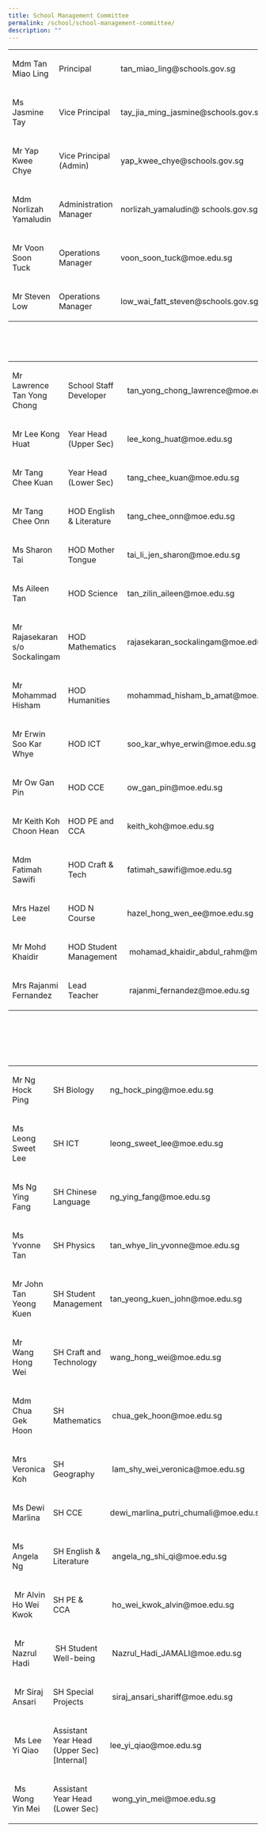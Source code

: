 ```yaml
---
title: School Management Committee
permalink: /school/school-management-committee/
description: ""
---
```

<table width="100%">
<tbody>
<tr>
<td width="26%">
<p>Mdm Tan Miao Ling</p>
</td>
<td width="25%">
<p>Principal</p>
</td>
<td width="48%">
<p>tan_miao_ling@schools.gov.sg</p>
</td>
</tr>
<tr>
<td width="26%">
<p>Ms Jasmine Tay</p>
</td>
<td width="25%">
<p>Vice Principal</p>
</td>
<td width="48%">
<p>tay_jia_ming_jasmine@schools.gov.sg</p>
</td>
</tr>
<tr>
<td width="26%">
<p>Mr Yap Kwee Chye</p>
</td>
<td width="25%">
<p>Vice Principal (Admin)</p>
</td>
<td width="48%">
<p>yap_kwee_chye@schools.gov.sg</p>
</td>
</tr>
<tr>
<td width="26%">
<p>Mdm Norlizah Yamaludin</p>
</td>
<td width="25%">
<p>Administration Manager</p>
</td>
<td width="48%">
<p>norlizah_yamaludin@&nbsp;schools.gov.sg</p>
</td>
</tr>
<tr>
<td width="26%">
<p>Mr Voon Soon Tuck</p>
</td>
<td width="25%">
<p>Operations Manager</p>
</td>
<td width="48%">
<p>voon_soon_tuck@moe.edu.sg</p>
</td>
</tr>
<tr>
<td width="26%">
<p>Mr Steven Low</p>
</td>
<td width="25%">
<p>Operations Manager</p>
</td>
<td width="48%">
<p>low_wai_fatt_steven@schools.gov.sg</p>
</td>
</tr>
</tbody>
</table>
<p>&nbsp;</p>
<p>&nbsp;</p>
<table width="100%">
<tbody>
<tr>
<td width="26%">
<p>Mr Lawrence Tan Yong Chong</p>
</td>
<td width="25%">
<p>School Staff Developer</p>
</td>
<td width="47%">
<p>tan_yong_chong_lawrence@moe.edu.sg</p>
</td>
</tr>
<tr>
<td width="26%">
<p>Mr Lee Kong Huat</p>
</td>
<td width="25%">
<p>Year Head (Upper Sec)</p>
</td>
<td width="47%">
<p>lee_kong_huat@moe.edu.sg</p>
</td>
</tr>
<tr>
<td width="26%">
<p>Mr Tang Chee Kuan</p>
</td>
<td width="25%">
<p>Year Head (Lower Sec)</p>
</td>
<td width="47%">
<p>tang_chee_kuan@moe.edu.sg</p>
</td>
</tr>
<tr>
<td width="26%">
<p>Mr Tang Chee Onn</p>
</td>
<td width="25%">
<p>HOD English &amp; Literature</p>
</td>
<td width="47%">
<p>tang_chee_onn@moe.edu.sg</p>
</td>
</tr>
<tr>
<td width="26%">
<p>Ms Sharon Tai</p>
</td>
<td width="25%">
<p>HOD Mother Tongue</p>
</td>
<td width="47%">
<p>tai_li_jen_sharon@moe.edu.sg</p>
</td>
</tr>
<tr>
<td width="26%">
<p>Ms Aileen Tan</p>
</td>
<td width="25%">
<p>HOD Science</p>
</td>
<td width="47%">
<p>tan_zilin_aileen@moe.edu.sg</p>
</td>
</tr>
<tr>
<td width="26%">
<p>Mr Rajasekaran s/o Sockalingam</p>
</td>
<td width="25%">
<p>HOD Mathematics</p>
</td>
<td width="47%">
<p>rajasekaran_sockalingam@moe.edu.sg</p>
</td>
</tr>
<tr>
<td width="26%">
<p>Mr Mohammad Hisham</p>
</td>
<td width="25%">
<p>HOD Humanities</p>
</td>
<td width="47%">
<p>mohammad_hisham_b_amat@moe.edu.sg</p>
</td>
</tr>
<tr>
<td width="26%">
<p>Mr Erwin Soo Kar Whye</p>
</td>
<td width="25%">
<p>HOD ICT</p>
</td>
<td width="47%">
<p>soo_kar_whye_erwin@moe.edu.sg</p>
</td>
</tr>
<tr>
<td width="26%">
<p>Mr Ow Gan Pin</p>
</td>
<td width="25%">
<p>HOD CCE</p>
</td>
<td width="47%">
<p>ow_gan_pin@moe.edu.sg</p>
</td>
</tr>
<tr>
<td width="26%">
<p>Mr Keith Koh Choon Hean</p>
</td>
<td width="25%">
<p>HOD PE and CCA</p>
</td>
<td width="47%">
<p>keith_koh@moe.edu.sg</p>
</td>
</tr>
<tr>
<td width="26%">
<p>Mdm Fatimah Sawifi</p>
</td>
<td width="25%">
<p>HOD Craft &amp; Tech</p>
</td>
<td width="47%">
<p>fatimah_sawifi@moe.edu.sg</p>
</td>
</tr>
<tr>
<td width="26%">
<p>Mrs Hazel Lee</p>
</td>
<td width="25%">
<p>HOD N Course</p>
</td>
<td width="47%">
<p>hazel_hong_wen_ee@moe.edu.sg</p>
</td>
</tr>
<tr>
<td width="26%">
<p>Mr Mohd Khaidir</p>
</td>
<td width="25%">
<p>HOD Student Management&nbsp;</p>
</td>
<td width="47%">
<p>&nbsp;mohamad_khaidir_abdul_rahm@moe.edu.sg</p>
</td>
</tr>
<tr>
<td width="26%">
<p>Mrs Rajanmi Fernandez</p>
</td>
<td width="25%">
<p>Lead Teacher&nbsp;</p>
</td>
<td width="47%">
<p>&nbsp;rajanmi_fernandez@moe.edu.sg</p>
</td>
</tr>
</tbody>
</table>
<p>&nbsp;</p>
<p>&nbsp;</p>
<p>&nbsp;</p>
<table width="100%">
<tbody>
<tr>
<td width="26%">
<p>Mr Ng Hock Ping</p>
</td>
<td width="28%">
<p>SH Biology</p>
</td>
<td>
<p>ng_hock_ping@moe.edu.sg</p>
</td>
</tr>
<tr>
<td width="26%">
<p>Ms Leong Sweet Lee</p>
</td>
<td width="28%">
<p>SH ICT</p>
</td>
<td>
<p>leong_sweet_lee@moe.edu.sg</p>
</td>
</tr>
<tr>
<td width="26%">
<p>Ms Ng Ying Fang</p>
</td>
<td width="28%">
<p>SH Chinese Language</p>
</td>
<td>
<p>ng_ying_fang@moe.edu.sg</p>
</td>
</tr>
<tr>
<td width="26%">
<p>Ms Yvonne Tan</p>
</td>
<td width="28%">
<p>SH Physics</p>
</td>
<td>
<p>tan_whye_lin_yvonne@moe.edu.sg</p>
</td>
</tr>
<tr>
<td width="26%">
<p>Mr John Tan Yeong Kuen</p>
</td>
<td width="28%">
<p>SH Student Management</p>
</td>
<td>
<p>tan_yeong_kuen_john@moe.edu.sg</p>
</td>
</tr>
<tr>
<td width="26%">
<p>Mr Wang Hong Wei</p>
</td>
<td width="28%">
<p>SH Craft and Technology</p>
</td>
<td>
<p>wang_hong_wei@moe.edu.sg</p>
</td>
</tr>
<tr>
<td width="26%">
<p>Mdm Chua Gek Hoon</p>
</td>
<td width="28%">
<p>SH Mathematics</p>
</td>
<td>
<p>&nbsp;chua_gek_hoon@moe.edu.sg</p>
</td>
</tr>
<tr>
<td width="26%">
<p>Mrs Veronica Koh</p>
</td>
<td width="28%">
<p>SH Geography</p>
</td>
<td>
<p>&nbsp;lam_shy_wei_veronica@moe.edu.sg</p>
</td>
</tr>
<tr>
<td width="26%">
<p>Ms Dewi Marlina</p>
</td>
<td width="28%">
<p>SH CCE&nbsp;</p>
</td>
<td>
<p>dewi_marlina_putri_chumali@moe.edu.sg</p>
</td>
</tr>
<tr>
<td width="26%">
<p>Ms Angela Ng</p>
</td>
<td width="28%">
<p>SH English &amp; Literature</p>
</td>
<td>
<p>&nbsp;angela_ng_shi_qi@moe.edu.sg&nbsp;</p>
</td>
</tr>
<tr>
<td width="26%">
<p>&nbsp;Mr Alvin Ho Wei Kwok</p>
</td>
<td width="28%">
<p>SH PE &amp; CCA</p>
</td>
<td>
<p>&nbsp;ho_wei_kwok_alvin@moe.edu.sg</p>
</td>
</tr>
<tr>
<td width="26%">
<p>&nbsp;Mr Nazrul Hadi</p>
</td>
<td width="28%">
<p>&nbsp;SH Student Well-being</p>
</td>
<td>
<p>&nbsp;Nazrul_Hadi_JAMALI@moe.edu.sg</p>
</td>
</tr>
<tr>
<td width="26%">
<p>&nbsp;Mr Siraj Ansari</p>
</td>
<td width="28%">
<p>SH Special Projects&nbsp;</p>
</td>
<td>
<p>&nbsp;siraj_ansari_shariff@moe.edu.sg</p>
</td>
</tr>
<tr>
<td width="26%">
<p>&nbsp;Ms Lee Yi Qiao</p>
</td>
<td width="28%">
<p>Assistant Year Head (Upper Sec) [Internal]&nbsp;</p>
</td>
<td>
<p>lee_yi_qiao@moe.edu.sg&nbsp;</p>
</td>
</tr>
<tr>
<td width="26%">
<p>&nbsp;Ms Wong Yin Mei</p>
</td>
<td width="28%">
<p>Assistant Year Head (Lower Sec)&nbsp;</p>
</td>
<td>
<p>&nbsp;wong_yin_mei@moe.edu.sg</p>
</td>
</tr>
</tbody>
</table>
<p>&nbsp;</p>